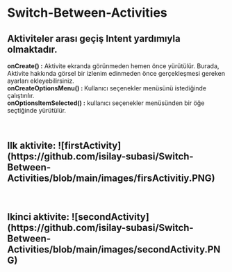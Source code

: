 # Switch-Between-Activities
## Aktiviteler arası geçiş Intent yardımıyla olmaktadır. 
<p><b>onCreate() :</b> Aktivite ekranda görünmeden hemen önce yürütülür. Burada, Aktivite hakkında görsel bir izlenim edinmeden önce gerçekleşmesi gereken ayarları ekleyebilirsiniz.<br>
<b>onCreateOptionsMenu() : </b> Kullanıcı seçenekler menüsünü istediğinde çalıştırılır.<br>
<b>onOptionsItemSelected() :</b> kullanıcı seçenekler menüsünden bir öğe seçtiğinde yürütülür.
</p><br>
<h2>Ilk aktivite:
![firstActivity](https://github.com/isilay-subasi/Switch-Between-Activities/blob/main/images/firsActivitiy.PNG)
  
</h2><br>
<h2>Ikinci aktivite:
![secondActivity](https://github.com/isilay-subasi/Switch-Between-Activities/blob/main/images/secondActivity.PNG)
  
</h2>
